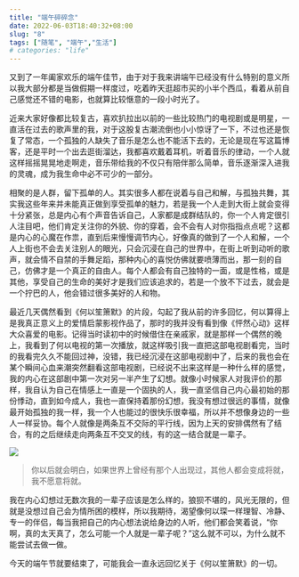 ```yaml
---
title: "端午碎碎念"
date: 2022-06-03T18:40:32+08:00
slug: "8"
tags: ["随笔", "端午","生活"]
# categories: "life"
---
```


又到了一年阖家欢乐的端午佳节，由于对于我来讲端午已经没有什么特别的意义所以我大部分都是当做假期一样度过，吃着昨天逛超市买的小半个西瓜，看着从前自己感觉还不错的电影，也就算比较惬意的一段小时光了。

近来大家好像都比较复古，喜欢扒拉出以前的一些比较热门的电视剧或是明星，一直活在过去的歌声里的我，对于这股复古潮流倒也小小惊讶了一下，不过也还是恢复了常态，一个孤独的人缺失了音乐是怎么也不能活下去的，无论是现在写这篇博客，还是平时一个出去逛街溜达，我都喜欢戴着耳机，听着音乐的律动，一个人就这样摇摇晃晃地走啊走，音乐带给我的不仅只有陪伴那么简单，音乐逐渐深入进我的灵魂，成为我生命中必不可少的一部分。

相聚的是人群，留下孤单的人。其实很多人都在说着与自己和解，与孤独共舞，其实我这些年来并未能真正做到享受孤单的魅力，若是我一个人走到大街上就会变得十分紧张，总是内心有个声音告诉自己，人家都是成群结队的，你一个人肯定很引人注目吧，他们肯定关注你的外貌、你的穿着，会不会有人对你指指点点呢？这都是内心的心魔在作祟，直到后来慢慢调节内心，好像真的做到了一个人和解，一个人上街也不会去关注别人的眼光，只会沉浸在自己的世界中，在街上听到动听的歌声，就会情不自禁的手舞足蹈，那种内心的喜悦仿佛就要喷薄而出，那一刻的自己，仿佛才是一个真正的自由人。每个人都会有自己独特的一面，或是性格，或是其他，享受自己的生命的美好才是我们应该追求的，若是一个放不下过去，就会是一个拧巴的人，他会错过很多美好的人和物。

最近几天偶然看到《何以笙箫默》的片段，勾起了我从前的许多回忆，何以算得上是我真正意义上的爱情启蒙影视作品了，那时的我并没有看到像《怦然心动》这样大众喜爱的电影。记得当时读初中的时候借住在亲戚家，就是那样一个偶然的晚上，我看到了何以电视的第一次播放，就这样吸引我一直把这部电视剧看完，当时的我看完久久不能回过神，没错，我已经沉浸在这部电视剧中了，后来的我也会在某个瞬间心血来潮突然翻看这部电视剧，已经说不出来这样是一种什么样的感觉，我的内心在这部剧中第一次对另一半产生了幻想。就像小时候家人对我评价的那样，我自认为自己在情感上一直是一个固执的人，我一直坚信自己内心最初始的那份悸动，直到如今成人，我也一直保持着那份幻想，我没有想过很远的事情，就像最开始孤独的我一样，我一个人也能过的很快乐很幸福，所以并不想像身边的一些人一样妥协。每个人就像是两条互不交际的平行线，因为上天的安排偶然有了结合，有的之后继续走向两条互不交叉的线，有的这一结合就是一辈子。

![](https://blog.wangyunzi.com/article/R.jpg)

> 你以后就会明白，如果世界上曾经有那个人出现过，其他人都会变成将就，我不愿意将就。

我在内心幻想过无数次我的一辈子应该是怎么样的，狼狈不堪的，风光无限的，但就是没想过自己会为情所困的模样，所以我期待，渴望像何以琛一样理智、冷静、专一的伴侣，每当我把自己的内心想法说给身边的人听，他们都会笑着说，“你啊，真的太天真了，怎么可能一个人就是一辈子呢？”这么就不可以，为什么就不能尝试去做一做。

今天的端午节就要结束了，可能我会一直永远回忆关于《何以笙箫默》的一切。

